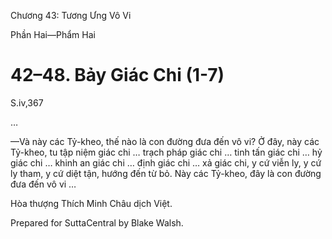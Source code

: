  

Chương 43: Tương Ưng Vô Vi

Phần Hai—Phẩm Hai

# 42–48. Bảy Giác Chi (1-7)

S.iv,367

…

—Và này các Tỷ-kheo, thế nào là con đường đưa đến vô vi? Ở đây, này các Tỷ-kheo, tu tập niệm giác chi … trạch pháp giác chi … tinh tấn giác chi … hỷ giác chi … khinh an giác chi … định giác chi … xả giác chi, y cứ viễn ly, y cứ ly tham, y cứ diệt tận, hướng đến từ bỏ. Này các Tỷ-kheo, đây là con đường đưa đến vô vi …

Hòa thượng Thích Minh Châu dịch Việt.

Prepared for SuttaCentral by Blake Walsh.